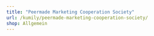 ```yaml
---
title: "Peermade Marketing Cooperation Society"
url: /kumily/peermade-marketing-cooperation-society/
shop: Allgemein
---
```

